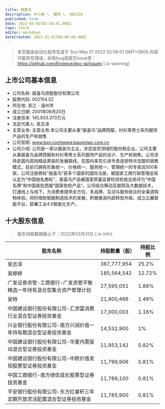 ```yaml
---
title: 报喜鸟
description: 中小板 \- 服饰 \- 002154
published: true
date: 2022-05-01T02:58:01.000Z
tags: stock
editor: markdown
dateCreated: 2022-01-01T00:00:00.000Z
---
```


> 本页面由自动化程序生成于 Sun May 01 2022 02:58:01 GMT+0800
> 内容可能存在错误，如有bug请提交issue至：https://github.com/Eroleice/doc-pi/issues
{.is-warning}

## 上市公司基本信息
- 公司名称: 报喜鸟控股股份有限公司
- 股票代码: 002154.SZ
- 所在地: 浙江 - 温州市
- 成立日期: 2001年06月20日
- 注册资本: 145,933.373万元
- 法定代表人: 吴志泽
- 主营业务: 主营业务:本公司主要从事“报喜鸟”品牌西服，衬衫等男士系列服饰产品的生产和销售
- 公司官网: www.bxn.com\www.baoxiniao.com.cn
- 公司介绍: 公司是一家以服装为主业，涉足投资领域的股份制企业。公司主要从事报喜鸟品牌西服和衬衫等男士系列服饰产品的设计、生产和销售。公司坚持走国内高档精品男装的发展路线，在国内率先引进专卖连锁特许加盟的销售模式，目前已拥有形象统一、价格统一、服务统一、管理统一的专卖店500多家。公司注册商标“报喜鸟”获多个国家的国际注册，被国家工商行政管理总局认定为“中国驰名商标”，报喜鸟产品被国家质量监督检验检疫总局评为“中国名牌”和中国首批西服“国家免检产品”。公司结合移动互联网及大数据技术，打通线上与线下，为消费者提供全方位、多品牌、互动与服务结合的全渠道购物体验。同时借助智能制造技术的发展，积极推进内部转型升级，成立云翼智能平台，部署工业4.0智能化生产。


## 十大股东信息
> 股东持股数据截止于：2022年03月31日
{.is-info}

| 股东名称 | 持股数量（股） | 持股比例 |
| --- | --- | --- |
| 吴志泽 | 367,777,954 | 25.2% |
| 吴婷婷 | 185,564,542 | 12.72% |
| 广发证券资管-工商银行-广发资管平衡精选一年持有混合型集合资产管理计划 | 27,595,051 | 1.89% |
| 吴特 | 21,800,466 | 1.49% |
| 中国建设银行股份有限公司-汇添富消费行业混合型证券投资基金 | 17,000,003 | 1.16% |
| 兴业银行股份有限公司-南方兴润价值一年持有期混合型证券投资基金 | 14,532,900 | 1% |
| 中国建设银行股份有限公司-华夏内需驱动混合型证券投资基金 | 11,953,142 | 0.82% |
| 中国建设银行股份有限公司-中欧价值发现股票型证券投资基金 | 11,799,906 | 0.81% |
| 中国工商银行-南方绩优成长股票型证券投资基金 | 11,789,100 | 0.81% |
| 平安银行股份有限公司-东方红睿轩三年定期开放灵活配置混合型证券投资基金 | 11,785,900 | 0.81% |




